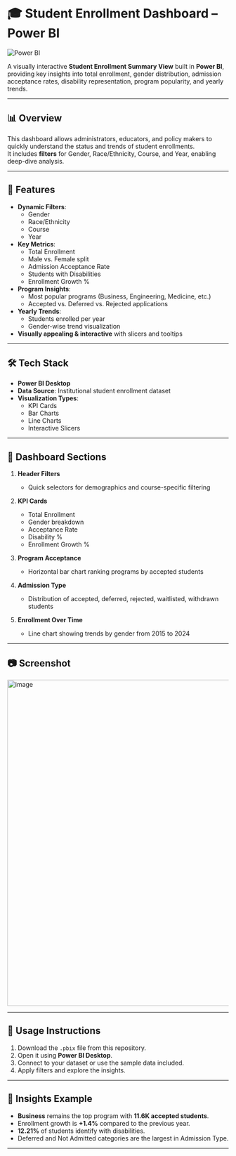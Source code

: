 # 🎓 Student Enrollment Dashboard – Power BI
![Power BI](https://img.shields.io/badge/Power%20BI-Dashboard-F2C811?logo=power-bi&logoColor=white)

A visually interactive **Student Enrollment Summary View** built in **Power BI**, providing key insights into total enrollment, gender distribution, admission acceptance rates, disability representation, program popularity, and yearly trends.


---

## 📊 Overview

This dashboard allows administrators, educators, and policy makers to quickly understand the status and trends of student enrollments.  
It includes **filters** for Gender, Race/Ethnicity, Course, and Year, enabling deep-dive analysis.

---

## 🚀 Features

- **Dynamic Filters**:
  - Gender
  - Race/Ethnicity
  - Course
  - Year
- **Key Metrics**:
  - Total Enrollment
  - Male vs. Female split
  - Admission Acceptance Rate
  - Students with Disabilities
  - Enrollment Growth %
- **Program Insights**:
  - Most popular programs (Business, Engineering, Medicine, etc.)
  - Accepted vs. Deferred vs. Rejected applications
- **Yearly Trends**:
  - Students enrolled per year
  - Gender-wise trend visualization
- **Visually appealing & interactive** with slicers and tooltips

---

## 🛠️ Tech Stack

- **Power BI Desktop**
- **Data Source**: Institutional student enrollment dataset
- **Visualization Types**:
  - KPI Cards
  - Bar Charts
  - Line Charts
  - Interactive Slicers

---

## 📂 Dashboard Sections

1. **Header Filters**
   - Quick selectors for demographics and course-specific filtering

2. **KPI Cards**
   - Total Enrollment
   - Gender breakdown
   - Acceptance Rate
   - Disability %  
   - Enrollment Growth %

3. **Program Acceptance**
   - Horizontal bar chart ranking programs by accepted students

4. **Admission Type**
   - Distribution of accepted, deferred, rejected, waitlisted, withdrawn students

5. **Enrollment Over Time**
   - Line chart showing trends by gender from 2015 to 2024

---

## 📷 Screenshot

<img width="1304" height="743" alt="image" src="https://github.com/user-attachments/assets/90a3548a-2987-411e-8e4d-d7debd563ac9" />


---

## 📌 Usage Instructions

1. Download the `.pbix` file from this repository.
2. Open it using **Power BI Desktop**.
3. Connect to your dataset or use the sample data included.
4. Apply filters and explore the insights.

---

## 📝 Insights Example

- **Business** remains the top program with **11.6K accepted students**.
- Enrollment growth is **+1.4%** compared to the previous year.
- **12.21%** of students identify with disabilities.
- Deferred and Not Admitted categories are the largest in Admission Type.

---


